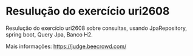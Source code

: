 # Resulução do exercício uri2608

Resulução do exercício uri2608 sobre consultas, usando JpaRepository, spring boot, Query Jpa, Banco H2.

Mais informações: https://judge.beecrowd.com/

